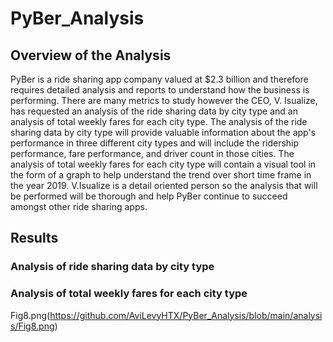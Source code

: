# PyBer_Analysis

## Overview of the Analysis

PyBer is a ride sharing app company valued at $2.3 billion and therefore requires detailed analysis and reports to understand how the business is performing. There are many metrics to study however the CEO, V. Isualize, has requested an analysis of the ride sharing data by city type and an analysis of total weekly fares for each city type. The analysis of the ride sharing data by city type will provide valuable information about the app's performance in three different city types and will include the ridership performance, fare performance, and driver count in those cities. The analysis of total weekly fares for each city type will contain a visual tool in the form of a graph to help understand the trend over short time frame in the year 2019. V.Isualize is a detail oriented person so the analysis that will be performed will be thorough and help PyBer continue to succeed amongst other ride sharing apps.  

## Results
### Analysis of ride sharing data by city type

### Analysis of total weekly fares for each city type
Fig8.png(https://github.com/AviLevyHTX/PyBer_Analysis/blob/main/analysis/Fig8.png)



